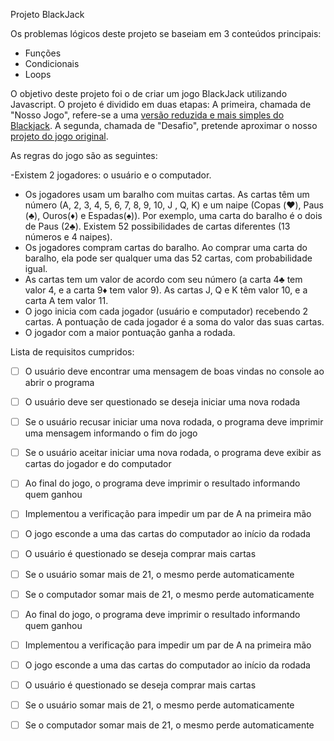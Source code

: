
Projeto BlackJack

Os problemas lógicos deste projeto se baseiam em 3 conteúdos principais:

- Funções
- Condicionais
- Loops

O objetivo deste projeto foi o de criar um jogo BlackJack utilizando Javascript. O projeto é dividido em duas etapas: A primeira, chamada de "Nosso Jogo", refere-se a uma [versão reduzida e mais simples do Blackjack](http://different-alley.surge.sh/). A segunda, chamada de "Desafio", pretende aproximar o nosso [projeto do jogo original](http://unbiased-desire.surge.sh/).

   As regras do jogo são as seguintes:

-Existem 2 jogadores: o usuário e o computador.
- Os jogadores usam um baralho com muitas cartas. As cartas têm um número (A, 2, 3, 4, 5, 6, 7, 8, 9, 10, J , Q, K) e um naipe (Copas (♥️), Paus (♣️), Ouros(♦️) e Espadas(♠️)). Por exemplo, uma carta do baralho é o dois de Paus (2♣️). Existem 52 possibilidades de cartas diferentes (13 números e 4 naipes).
- Os jogadores compram cartas do baralho. Ao comprar uma carta do baralho, ela pode ser qualquer uma das 52 cartas, com probabilidade igual.
- As cartas tem um valor de acordo com seu número (a carta 4♣️ tem valor 4, e a carta 9♦️ tem valor 9). As cartas J, Q e K têm valor 10, e a carta A tem valor 11.
- O jogo inicia com cada jogador (usuário e computador) recebendo 2 cartas. A pontuação de cada jogador é a soma do valor das suas cartas.
- O jogador com a maior pontuação ganha a rodada.

Lista de requisitos cumpridos:

- [ ] O usuário deve encontrar uma mensagem de boas vindas no console ao abrir o programa
- [ ] O usuário deve ser questionado se deseja iniciar uma nova rodada

- [ ] Se o usuário recusar iniciar uma nova rodada, o programa deve imprimir uma mensagem informando o fim do jogo

- [ ] Se o usuário aceitar iniciar uma nova rodada, o programa deve exibir as cartas do jogador e do computador

- [ ] Ao final do jogo, o programa deve imprimir o resultado informando quem ganhou

- [ ] Implementou a verificação para impedir um par de A na primeira mão

- [ ] O jogo esconde a uma das cartas do computador ao início da rodada

- [ ] O usuário é questionado se deseja comprar mais cartas

- [ ] Se o usuário somar mais de 21, o mesmo perde automaticamente

- [ ] Se o computador somar mais de 21, o mesmo perde automaticamente

- [ ] Ao final do jogo, o programa deve imprimir o resultado informando quem ganhou	

- [ ] Implementou a verificação para impedir um par de A na primeira mão	

- [ ] O jogo esconde a uma das cartas do computador ao início da rodada	

- [ ] O usuário é questionado se deseja comprar mais cartas	

- [ ] Se o usuário somar mais de 21, o mesmo perde automaticamente	

- [ ] Se o computador somar mais de 21, o mesmo perde automaticamente	
